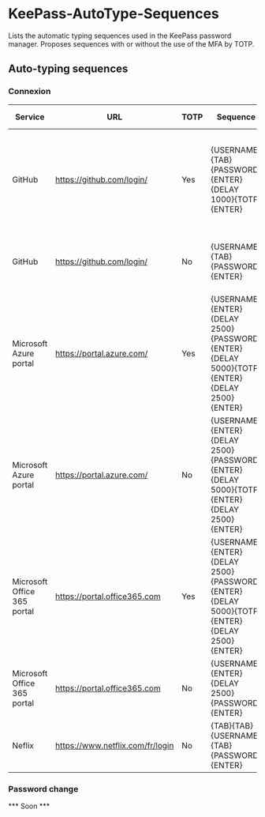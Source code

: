 # KeePass-AutoType-Sequences
Lists the automatic typing sequences used in the KeePass password manager. Proposes sequences with or without the use of the MFA by TOTP.


## Auto-typing sequences
### Connexion
| Service | URL | TOTP | Sequence | Explanation | Addition date |
| ------ | ------ | ------ | ------ | ------ | ------ |
| GitHub | https://github.com/login/ | Yes | {USERNAME}{TAB}{PASSWORD}{ENTER}{DELAY 1000}{TOTP}{ENTER} | Type username and password with validation, then wait 1 sec and type TOTP code | 2019/04/19 |
| GitHub | https://github.com/login/ | No | {USERNAME}{TAB}{PASSWORD}{ENTER} | Type username and password with validation | 2019/04/19 |
| Microsoft Azure portal | https://portal.azure.com/ | Yes | {USERNAME}{ENTER}{DELAY 2500}{PASSWORD}{ENTER}{DELAY 5000}{TOTP}{ENTER}{DELAY 2500}{ENTER} | | 2019/04/19 |
| Microsoft Azure portal | https://portal.azure.com/ | No | {USERNAME}{ENTER}{DELAY 2500}{PASSWORD}{ENTER}{DELAY 5000}{TOTP}{ENTER}{DELAY 2500}{ENTER} | | 2019/04/19 |
| Microsoft Office 365 portal | https://portal.office365.com | Yes | {USERNAME}{ENTER}{DELAY 2500}{PASSWORD}{ENTER}{DELAY 5000}{TOTP}{ENTER}{DELAY 2500}{ENTER} | | 2019/04/19 |
| Microsoft Office 365 portal | https://portal.office365.com | No | {USERNAME}{ENTER}{DELAY 2500}{PASSWORD}{ENTER} | | 2019/04/19 |
| Neflix | https://www.netflix.com/fr/login | No | {TAB}{TAB}{USERNAME}{TAB}{PASSWORD}{ENTER} | | 2019/04/19 |


### Password change
*** Soon ***
